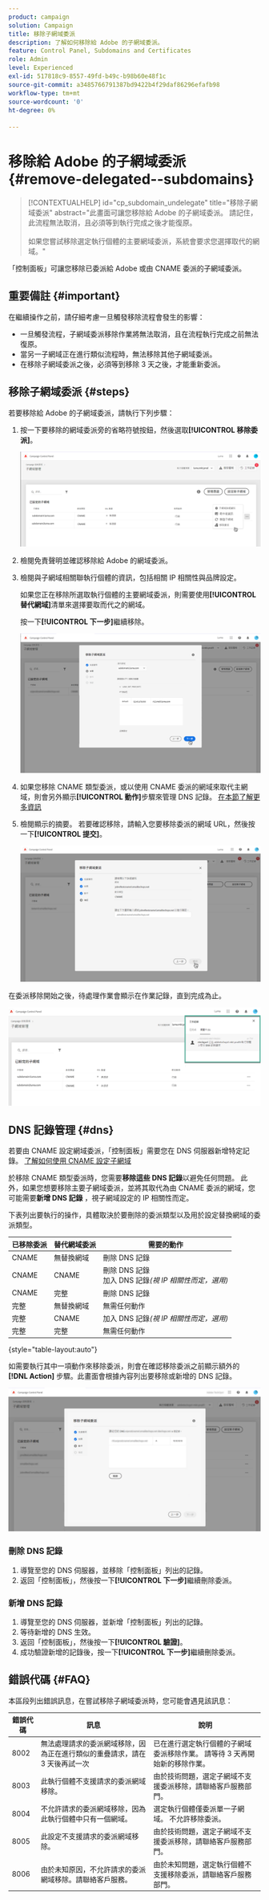 ```yaml
---
product: campaign
solution: Campaign
title: 移除子網域委派
description: 了解如何移除給 Adobe 的子網域委派。
feature: Control Panel, Subdomains and Certificates
role: Admin
level: Experienced
exl-id: 517818c9-8557-49fd-b49c-b98b60e48f1c
source-git-commit: a3485766791387bd9422b4f29daf86296efafb98
workflow-type: tm+mt
source-wordcount: '0'
ht-degree: 0%

---
```


# 移除給 Adobe 的子網域委派 {#remove-delegated--subdomains}

>[!CONTEXTUALHELP]
>id="cp_subdomain_undelegate"
>title="移除子網域委派"
>abstract="此畫面可讓您移除給 Adobe 的子網域委派。 請記住，此流程無法取消，且必須等到執行完成之後才能復原。<br><br>如果您嘗試移除選定執行個體的主要網域委派，系統會要求您選擇取代的網域。"

「控制面板」可讓您移除已委派給 Adobe 或由 CNAME 委派的子網域委派。

## 重要備註 {#important}

在繼續操作之前，請仔細考慮一旦觸發移除流程會發生的影響：

* 一旦觸發流程，子網域委派移除作業將無法取消，且在流程執行完成之前無法復原。
* 當另一子網域正在進行類似流程時，無法移除其他子網域委派。
* 在移除子網域委派之後，必須等到移除 3 天之後，才能重新委派。

## 移除子網域委派 {#steps}

若要移除給 Adobe 的子網域委派，請執行下列步驟：

1. 按一下要移除的網域委派旁的省略符號按鈕，然後選取&#x200B;**[!UICONTROL 移除委派]**。

   ![](assets/undelegate-subdomain.png)

1. 檢閱免責聲明並確認移除給 Adobe 的網域委派。

1. 檢閱與子網域相關聯執行個體的資訊，包括相關 IP 相關性與品牌設定。

   如果您正在移除所選取執行個體的主要網域委派，則需要使用&#x200B;**[!UICONTROL 替代網域]**&#x200B;清單來選擇要取而代之的網域。

   按一下&#x200B;**[!UICONTROL 下一步]**&#x200B;繼續移除。

   ![](assets/undelegate-subdomain-details.png)

1. 如果您移除 CNAME 類型委派，或以使用 CNAME 委派的網域來取代主網域，則會另外顯示&#x200B;**[!UICONTROL 動作]**&#x200B;步驟來管理 DNS 記錄。 [在本節了解更多資訊](#dns)

1. 檢閱顯示的摘要。 若要確認移除，請輸入您要移除委派的網域 URL，然後按一下&#x200B;**[!UICONTROL 提交]**。

   ![](assets/undelegate-submit.png)

在委派移除開始之後，待處理作業會顯示在作業記錄，直到完成為止。

![](assets/undelegate-job.png)

## DNS 記錄管理 {#dns}

若要由 CNAME 設定網域委派，「控制面板」需要您在 DNS 伺服器新增特定記錄。 [了解如何使用 CNAME 設定子網域](setting-up-new-subdomain.md#use-cnames)

於移除 CNAME 類型委派時，您需要&#x200B;**移除這些 DNS 記錄**&#x200B;以避免任何問題。 此外，如果您想要移除主要子網域委派，並將其取代為由 CNAME 委派的網域，您可能需要&#x200B;**新增 DNS 記錄** ，視子網域設定的 IP 相關性而定。

下表列出要執行的操作，具體取決於要刪除的委派類型以及用於設定替換網域的委派類型。

| 已移除委派 | 替代網域委派 | 需要的動作 |
|  ---  |  ---  |  ---  |
| CNAME | 無替換網域 | 刪除 DNS 記錄 |
| CNAME | CNAME | 刪除 DNS 記錄<br/>加入 DNS 記錄&#x200B;*(視 IP 相關性而定，選用)* |
| CNAME | 完整 | 刪除 DNS 記錄 |
| 完整 | 無替換網域 | 無需任何動作 |
| 完整 | CNAME | 加入 DNS 記錄&#x200B;*(視 IP 相關性而定，選用)* |
| 完整 | 完整 | 無需任何動作 |

{style="table-layout:auto"}

如需要執行其中一項動作來移除委派，則會在確認移除委派之前顯示額外的 **[!DNL Action]** 步驟。此畫面會根據內容列出要移除或新增的 DNS 記錄。

![](assets/action-step.png)

### 刪除 DNS 記錄

1. 導覽至您的 DNS 伺服器，並移除「控制面板」列出的記錄。
1. 返回「控制面板」，然後按一下&#x200B;**[!UICONTROL 下一步]**&#x200B;繼續刪除委派。

### 新增 DNS 記錄

1. 導覽至您的 DNS 伺服器，並新增「控制面板」列出的記錄。
1. 等待新增的 DNS 生效。
1. 返回「控制面板」，然後按一下&#x200B;**[!UICONTROL 驗證]**。
1. 成功驗證新增的記錄後，按一下&#x200B;**[!UICONTROL 下一步]**&#x200B;繼續刪除委派。

## 錯誤代碼 {#FAQ}

本區段列出錯誤訊息，在嘗試移除子網域委派時，您可能會遇見該訊息：

| 錯誤代碼 | 訊息 | 說明 |
|  ---  |  ---  |  ---  |
| 8002 | 無法處理請求的委派網域移除，因為正在進行類似的重疊請求，請在 3 天後再試一次 | 已在進行選定執行個體的子網域委派移除作業。 請等待 3 天再開始新的移除作業。 |
| 8003 | 此執行個體不支援請求的委派網域移除。 | 由於技術問題，選定子網域不支援委派移除，請聯絡客戶服務部門。 |
| 8004 | 不允許請求的委派網域移除，因為此執行個體中只有一個網域。 | 選定執行個體僅委派單一子網域。 不允許移除委派。 |
| 8005 | 此設定不支援請求的委派網域移除。 | 由於技術問題，選定子網域不支援委派移除，請聯絡客戶服務部門。 |
| 8006 | 由於未知原因，不允許請求的委派網域移除。請聯絡客戶服務。 | 由於未知問題，選定執行個體不支援移除委派，請聯絡客戶服務部門。 |
